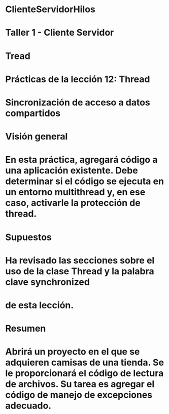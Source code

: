 # ClienteServidorHilos

# Taller 1 -  Cliente Servidor

# Tread

# Prácticas de la lección 12: Thread

# Sincronización de acceso a datos compartidos
# Visión general
# En esta práctica, agregará código a una aplicación existente. Debe determinar si el código se ejecuta en un entorno multithread y, en ese caso, activarle la protección de thread.
# Supuestos
# Ha revisado las secciones sobre el uso de la clase Thread y la palabra clave synchronized
# de esta lección.

# Resumen
# Abrirá un proyecto en el que se adquieren camisas de una tienda. Se le proporcionará el código de lectura de archivos. Su tarea es agregar el código de manejo de excepciones adecuado.
